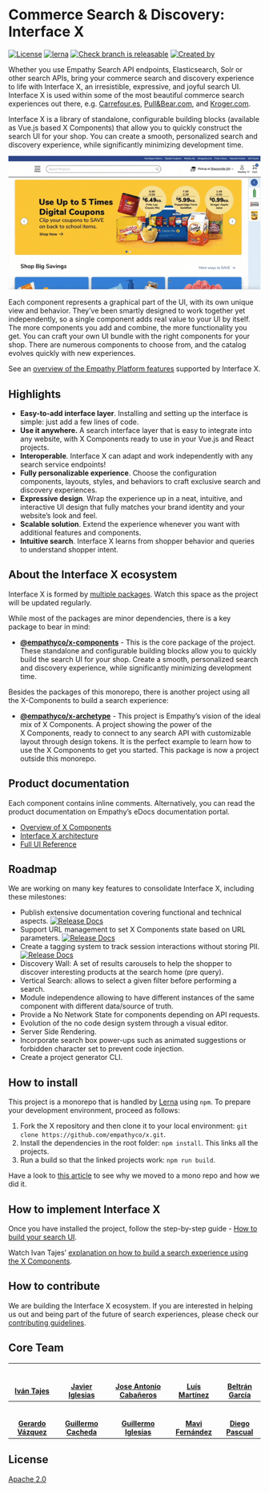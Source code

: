 # Commerce Search & Discovery: Interface X

[![License](https://img.shields.io/badge/License-Apache%202.0-blue.svg)](https://opensource.org/licenses/Apache-2.0)
[![lerna](https://img.shields.io/badge/maintained%20with-lerna-cc00ff.svg)](https://lerna.js.org/)
[![Check branch is releasable](https://github.com/empathyco/x/actions/workflows/build.yml/badge.svg?branch=main)](https://github.com/empathyco/x/actions/workflows/build.yml)
[![Created by](https://img.shields.io/badge/Created%20by-Empathy.co-green)](https://www.empathy.co)

Whether you use Empathy Search API endpoints, Elasticsearch, Solr or other search APIs, bring your
commerce search and discovery experience to life with Interface X, an irresistible, expressive, and
joyful search UI. Interface X is used within some of the most beautiful commerce search experiences
out there, e.g. [Carrefour.es](https://www.carrefour.es),
[Pull&Bear.com](https://www.pullandbear.com), and [Kroger.com](https://www.kroger.com).

Interface X is a library of standalone, configurable building blocks (available as Vue.js based
X&nbsp;Components) that allow you to quickly construct the search UI for your shop. You can create a
smooth, personalized search and discovery experience, while significantly minimizing development
time.

![X Components](assets/x-components-demo.gif)

Each component represents a graphical part of the UI, with its own unique view and behavior. They’ve
been smartly designed to work together yet independently, so a single component adds real value to
your UI by itself. The more components you add and combine, the more functionality you get. You can
craft your own UI bundle with the right components for your shop. There are numerous components to
choose from, and the catalog evolves quickly with new experiences.

See an
[overview of the Empathy Platform features](https://docs.empathy.co/explore-empathy-platform/features/)
supported by Interface X.

## Highlights

- **Easy-to-add interface layer**. Installing and setting up the interface is simple: just add a few
  lines of code.
- **Use it anywhere.** A search interface layer that is easy to integrate into any website, with X
  Components ready to use in your Vue.js and React projects.
- **Interoperable**. Interface X can adapt and work independently with any search service endpoints!
- **Fully personalizable experience**. Choose the configuration components, layouts, styles, and
  behaviors to craft exclusive search and discovery experiences.
- **Expressive design**. Wrap the experience up in a neat, intuitive, and interactive UI design that
  fully matches your brand identity and your website’s look and feel.
- **Scalable solution**. Extend the experience whenever you want with additional features and
  components.
- **Intuitive search**. Interface X learns from shopper behavior and queries to understand shopper
  intent.

## About the Interface X ecosystem

Interface X is formed by [multiple packages](./.github/CONTRIBUTING.md#interface-x-and-packages).
Watch this space as the project will be updated regularly.

While most of the packages are minor dependencies, there is a key package to bear in mind:

- **[@empathyco/x-components](https://github.com/empathyco/x/tree/main/packages/x-components)** -
  This is the core package of the project. These standalone and configurable building blocks allow
  you to quickly build the search UI for your shop. Create a smooth, personalized search and
  discovery experience, while significantly minimizing development time.

Besides the packages of this monorepo, there is another project using all the X-Components to build
a search experience:

- **[@empathyco/x-archetype](https://github.com/empathyco/x-archetype)** - This project is Empathy’s
  vision of the ideal mix of X&nbsp;Components. A project showing the power of the
  X&nbsp;Components, ready to connect to any search API with customizable layout through design
  tokens. It is the perfect example to learn how to use the X&nbsp;Components to get you started.
  This package is now a project outside this monorepo.

## Product documentation

Each component contains inline comments. Alternatively, you can read the product documentation on
Empathy’s eDocs documentation portal.

- [Overview of X Components](https://docs.empathy.co/explore-empathy-platform/experience-search-&-discovery/)
- [Interface X architecture](https://docs.empathy.co/develop-empathy-platform/build-search-ui/x-architecture/)
- [Full UI Reference](https://docs.empathy.co/develop-empathy-platform/ui-reference/)
<!--- [Frequently Asked Questions](Content to be developed for GitHub project)--->

## Roadmap

We are working on many key features to consolidate Interface X, including these milestones:

- Publish extensive documentation covering functional and technical aspects.
  [![Release Docs](https://img.shields.io/badge/Released-August%202021-brightgreen)](https://docs.empathy.co)
- Support URL management to set X&nbsp;Components state based on URL parameters.
  [![Release Docs](https://img.shields.io/badge/Released-November%202021-brightgreen)](https://docs.empathy.co)
- Create a tagging system to track session interactions without storing PII.
  [![Release Docs](https://img.shields.io/badge/Released-December%202021-brightgreen)](https://docs.empathy.co)
- Discovery Wall: A set of results carousels to help the shopper to discover interesting products at
  the search home (pre query).
- Vertical Search: allows to select a given filter before performing a search.
- Module independence allowing to have different instances of the same component with different
  data/source of truth.
- Provide a No Network State for components depending on API requests.
- Evolution of the no code design system through a visual editor.
- Server Side Rendering.
- Incorporate search box power-ups such as animated suggestions or forbidden character set to
  prevent code injection.
- Create a project generator CLI.

## How to install

This project is a monorepo that is handled by [Lerna](https://github.com/lerna/lerna) using `npm`.
To prepare your development environment, proceed as follows:

1. Fork the X repository and then clone it to your local environment:
   `git clone https://github.com/empathyco/x.git`.
2. Install the dependencies in the root folder: `npm install`. This links all the projects.
3. Run a build so that the linked projects work: `npm run build`.

Have a look to
[this article](https://medium.com/empathyco/moving-to-a-mono-repo-part-1-the-journey-eb63efd8ef64)
to see why we moved to a mono repo and how we did it.

## How to implement Interface X

Once you have installed the project, follow the step-by-step guide -
[How to build your search UI](https://docs-dev.empathy.co/empathy-for-developers/build-search-ui/interface-x-integration-guide.html).

Watch Ivan Tajes’
[explanation on how to build a search experience using the X Components](https://www.youtube.com/watch?v=JjjIaQlG9aE).

## How to contribute

We are building the Interface X ecosystem. If you are interested in helping us out and being part of
the future of search experiences, please check our
[contributing guidelines](./.github/CONTRIBUTING.md).

## Core Team

| <a href="https://github.com/tajespasarela"><img src="https://avatars.githubusercontent.com/u/5759712?v=4" width="100px;" alt=""/><br /><br /><b>Iván Tajes</b></a> | <a href="https://github.com/javieri-empathy"><img src="https://avatars.githubusercontent.com/u/68222542?v=4" width="100px;" alt=""/><br /><br /><b>Javier Iglesias</b></a> | <a href="https://github.com/joseacabaneros"><img src="https://avatars.githubusercontent.com/u/10746604?v=4" width="100px;" alt=""/><br /><br /><b>Jose Antonio Cabañeros</b></a> | <a href="https://github.com/LuisMartinez15"><img src="https://avatars.githubusercontent.com/u/6247440?v=4" width="100px;" alt=""/><br /><br /><b>Luís Martínez</b></a> | <a href="https://github.com/tiborux"><img src="https://avatars.githubusercontent.com/u/6597815?v=4" width="100px;" alt=""/><br /><br /><b>Beltrán García</b></a> |
| :----------------------------------------------------------------------------------------------------------------------------------------------------------------: | :------------------------------------------------------------------------------------------------------------------------------------------------------------------------: | :------------------------------------------------------------------------------------------------------------------------------------------------------------------------------: | :--------------------------------------------------------------------------------------------------------------------------------------------------------------------: | :--------------------------------------------------------------------------------------------------------------------------------------------------------------: |
| <a href="https://github.com/herrardo"><img src="https://avatars.githubusercontent.com/u/4663897?v=4" width="100px;" alt=""/><br /><br /><b>Gerardo Vázquez</b></a> |  <a href="https://github.com/CachedaCodes"><img src="https://avatars.githubusercontent.com/u/7124620?v=4" width="100px;" alt=""/><br /><br /><b>Guillermo Cacheda</b></a>  |     <a href="https://github.com/guillei10"><img src="https://avatars.githubusercontent.com/u/77337158?v=4" width="100px;" alt=""/><br /><br /><b>Guillermo Iglesias</b></a>      |    <a href="https://github.com/mavmaf"><img src="https://avatars.githubusercontent.com/u/77147901?v=4" width="100px;" alt=""/><br /><br /><b>Mavi Fernández</b></a>    | <a href="https://github.com/diegopf"><img src="https://avatars.githubusercontent.com/u/7504736?v=4" width="100px;" alt=""/><br /><br /><b>Diego Pascual</b></a>  |

## License

[Apache 2.0](./LICENSE)
